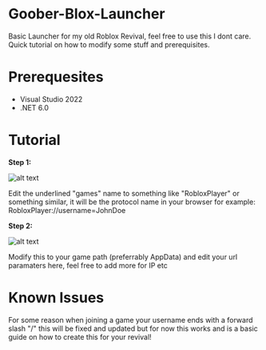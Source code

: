 # Goober-Blox-Launcher
Basic Launcher for my old Roblox Revival, feel free to use this I dont care. Quick tutorial on how to modify some stuff and prerequisites.


# Prerequesites

- Visual Studio 2022
- .NET 6.0

# Tutorial

**Step 1:**

![alt text](https://imgur.com/alpnc3O.png)

Edit the underlined "games" name to something like "RobloxPlayer" or something similar, it will be the protocol name in your browser for example: RobloxPlayer://username=JohnDoe

**Step 2:**

![alt text](https://imgur.com/d9kgJc4.png)

Modify this to your game path (preferrably AppData) and edit your url paramaters here, feel free to add more for IP etc

# Known Issues

For some reason when joining a game your username ends with a forward slash "/" this will be fixed and updated but for now this works and is a basic guide on how to create this for your revival!
